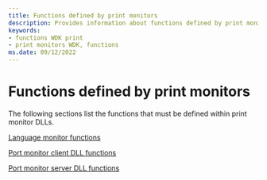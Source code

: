 ```yaml
---
title: Functions defined by print monitors
description: Provides information about functions defined by print monitors.
keywords:
- functions WDK print
- print monitors WDK, functions
ms.date: 09/12/2022
---
```


# Functions defined by print monitors

The following sections list the functions that must be defined within print monitor DLLs.

[Language monitor functions](language-monitor-functions.md)

[Port monitor client DLL functions](port-monitor-client-dll-functions.md)

[Port monitor server DLL functions](port-monitor-server-dll-functions.md)
